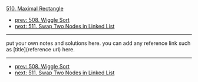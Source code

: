 [510. Maximal Rectangle](http://www.lintcode.com/problem/maximal-rectangle)

- [prev: 508. Wiggle Sort](508-wiggle-sort.md)
- [next: 511. Swap Two Nodes in Linked List](511-swap-two-nodes-in-linked-list.md)

---

put your own notes and solutions here.
you can add any reference link such as [title](reference url) here.

---

- [prev: 508. Wiggle Sort](508-wiggle-sort.md)
- [next: 511. Swap Two Nodes in Linked List](511-swap-two-nodes-in-linked-list.md)
